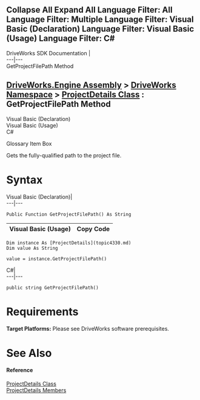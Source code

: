 Collapse All Expand All Language Filter: All  Language Filter: Multiple  Language Filter: Visual Basic (Declaration) Language Filter: Visual Basic (Usage) Language Filter: C#  
---  
DriveWorks SDK Documentation  |   
---|---  
GetProjectFilePath Method   
  
[DriveWorks.Engine Assembly](topic2156.md) > [DriveWorks Namespace](topic2159.md) > [ProjectDetails Class](topic4330.md) : GetProjectFilePath Method  
---  
  
Visual Basic (Declaration)    
Visual Basic (Usage)    
C# 

Glossary Item Box

Gets the fully-qualified path to the project file. 

# Syntax

Visual Basic (Declaration)|   
---|---  
      
    
    Public Function GetProjectFilePath() As String  
  
Visual Basic (Usage)| Copy Code  
---|---  
      
    
    Dim instance As [ProjectDetails](topic4330.md)
    Dim value As String
     
    value = instance.GetProjectFilePath()  
  
C#|   
---|---  
      
    
    public string GetProjectFilePath()  
  
# Requirements

**Target Platforms:** Please see DriveWorks software prerequisites.

# See Also

#### Reference

[ProjectDetails Class](topic4330.md)   
[ProjectDetails Members](topic4331.md)


